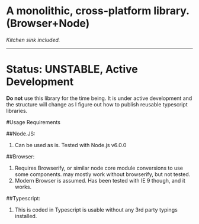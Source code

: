 # A monolithic, cross-platform library.  (Browser+Node)
*Kitchen sink included.*

-----
# Status: UNSTABLE, Active Development
**Do not** use this library for the time being.  It is under active development and the structure will change as I figure out how to publish reusable typescript libraries.


#Usage Requirements

##Node.JS:
1. Can be used as is.  Tested with Node.js v6.0.0

##Browser:
1. Requires Browserify, or similar node core module conversions to use some components.  may mostly work without browserify, but not tested.
2. Modern Browser is assumed.  Has been tested with IE 9 though, and it works.

##Typescript:
1. This is coded in Typescript is usable without any 3rd party typings installed.
